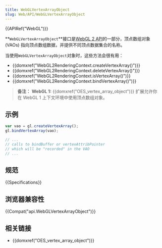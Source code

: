 ```yaml
---
title: WebGLVertexArrayObject
slug: Web/API/WebGLVertexArrayObject
---
```


{{APIRef("WebGL")}}

**`WebGLVertexArrayObject`**接口是[WebGL 2 API](/zh-CN/docs/Web/API/WebGL_API)的一部分，顶点数组对象 (VAOs) 指向顶点数组数据，并提供不同顶点数据集合的名称。

当使用`WebGLVertexArrayObject`对象时，这些方法会很有用：

- {{domxref("WebGL2RenderingContext.createVertexArray()")}}
- {{domxref("WebGL2RenderingContext.deleteVertexArray()")}}
- {{domxref("WebGL2RenderingContext.isVertexArray()")}}
- {{domxref("WebGL2RenderingContext.bindVertexArray()")}}

> **备注：** **WebGL 1:** {{domxref("OES_vertex_array_object")}} 扩展允许你在 WebGL 1 上下文环境中使用顶点数组对象。

## 示例

```js
var vao = gl.createVertexArray();
gl.bindVertexArray(vao);

// ...
// calls to bindBuffer or vertexAttribPointer
// which will be "recorded" in the VAO
// ...
```

## 规范

{{Specifications}}

## 浏览器兼容性

{{Compat("api.WebGLVertexArrayObject")}}

## 相关链接

- {{domxref("OES_vertex_array_object")}}
